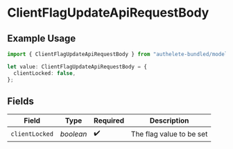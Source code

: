 # ClientFlagUpdateApiRequestBody

## Example Usage

```typescript
import { ClientFlagUpdateApiRequestBody } from "authelete-bundled/models/operations";

let value: ClientFlagUpdateApiRequestBody = {
  clientLocked: false,
};
```

## Fields

| Field                     | Type                      | Required                  | Description               |
| ------------------------- | ------------------------- | ------------------------- | ------------------------- |
| `clientLocked`            | *boolean*                 | :heavy_check_mark:        | The flag value to be set<br/> |